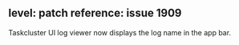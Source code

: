 level: patch
reference: issue 1909
---
Taskcluster UI log viewer now displays the log name in the app bar.
